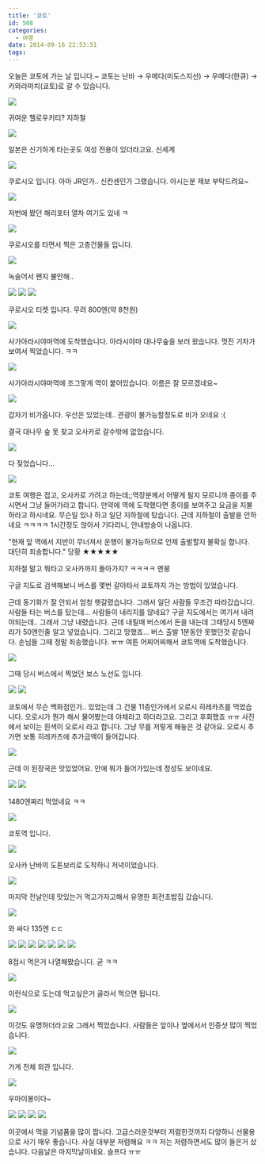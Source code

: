 ```yaml
---
title: '쿄토'
id: 508
categories:
  - 여행
date: 2014-09-16 22:53:51
tags:
---
```

오늘은 쿄토에 가는 날 입니다.~ 쿄토는 난바 → 우메다(미도스지선) → 우메다(한큐) → 카와라마치(쿄토)로 갈 수 있습니다.

![](/assets/posts/쿄토/20140816_093337-1024x576.jpg)

귀여운 헬로우키티? 지하철

<!--more-->

![](/assets/posts/쿄토/20140816_093821-1024x576.jpg)

일본은 신기하게 타는곳도 여성 전용이 있더라고요. 신세계

![](/assets/posts/쿄토/20140816_094226-1024x576.jpg)

쿠로시오 입니다. 아마 JR인가.. 신칸센인가 그랬습니다. 아시는분 제보 부탁드려요~

![](/assets/posts/쿄토/20140816_094319-1024x576.jpg)

저번에 봤던 해리포터 열차 여기도 있네 ㅋ

![](/assets/posts/쿄토/20140816_094712-1024x576.jpg)

쿠로시오를 타면서 찍은 고층건물들 입니다.

![](/assets/posts/쿄토/20140816_094928-1024x576.jpg)

녹슬어서 왠지 불안해..

![](/assets/posts/쿄토/20140816_094939-1024x576.jpg)
![](/assets/posts/쿄토/20140816_095326-1024x576.jpg)
![](/assets/posts/쿄토/20140816_095625-1024x576.jpg)

쿠로시오 티켓 입니다. 무려 800엔(약 8천원)

![](/assets/posts/쿄토/20140816_111950_HDR-1024x576.jpg)

사가아라시야마역에 도착했습니다. 아라시야마 대나무숲을 보러 왔습니다. 멋진 기차가 보여서 찍었습니다. ㅋㅋ

![](/assets/posts/쿄토/20140816_111959_HDR-1024x576.jpg)

사가아라시야마역에 조그맣게 역이 붙어있습니다. 이름은 잘 모르겠네요~

![](/assets/posts/쿄토/20140816_113938-1024x576.jpg)

갑자기 비가옵니다. 우산은 있었는데.. 관광이 불가능할정도로 비가 오네요 :(

결국 대나무 숲 못 찾고 오사카로 갈수밖에 없었습니다.

![](/assets/posts/쿄토/20140816_114152-1024x576.jpg)

다 젖었습니다...

![](/assets/posts/쿄토/20140816_114816-1024x576.jpg)

쿄토 여행은 접고, 오사카로 가려고 하는데;;역장분께서 어떻게 될지 모르니까 종이를 주시면서 그냥 들어가라고 합니다. 만약에 역에 도착했다면 종이를 보여주고 요금을 지불하라고 하시네요. 무슨일 있나 하고 일단 지하철에 탔습니다. 근데 지하철이 출발을 안하네요 ㅋㅋㅋㅋ 1시간정도 앉아서 기다리니, 안내방송이 나옵니다.

"현재 앞 역에서 지반이 무너져서 운행이 불가능하므로 언제 출발할지 불확실 합니다. 대단히 죄송합니다." 당황 ★★★★★

지하철 말고 뭐타고 오사카까지 돌아가지? ㅋㅋㅋㅋ 멘붕

구글 지도로 검색해보니 버스를 몇번 갈아타서 쿄토까지 가는 방법이 있었습니다.

근데 동기화가 잘 안되서 엄청 햇갈렸습니다. 그래서 일단 사람들 무조건 따라갔습니다. 사람들 타는 버스를 탔는데... 사람들이 내리지를 않네요? 구글 지도에서는 여기서 내려야되는데.. 그래서 그냥 내렸습니다. 근데 내릴때 버스에서 돈을 내는데 그때당시 5엔짜리가 50엔인줄 알고 넣었습니다. 그리고 망했죠... 버스 출발 1분동안 못했던것 같습니다. 손님들 그때 정말 죄송했습니다. ㅠㅠ 여튼 어찌어찌해서 쿄토역에 도착했습니다.

![](/assets/posts/쿄토/20140816_152035-e1410874837236-576x1024.jpg)

그때 당시 버스에서 찍었던 보스 노선도 입니다.

![](/assets/posts/쿄토/20140816_152040-e1410874874828-576x1024.jpg)
![](/assets/posts/쿄토/20140816_160049-1024x576.jpg)

쿄토에서 무슨 백화점인가.. 있었는데 그 건물 11층인가에서 오로시 히레카츠를 먹었습니다. 오로시가 뭔가 해서 물어봤는데 야채라고 하더라고요. 그리고 후회했죠 ㅠㅠ 사진에서 보이는 흰색이 오로시 라고 합니다. 그냥 무를 저렇게 해놓은 것 같아요. 오로시 추가면 보통 히레카츠에 추가금액이 들어갑니다.

![](/assets/posts/쿄토/20140816_160518-1024x576.jpg)

근데 이 된장국은 맛있었어요. 안에 뭐가 들어가있는데 정성도 보이네요.

![](/assets/posts/쿄토/20140816_162223-1024x576.jpg)
![](/assets/posts/쿄토/20140816_162233-1024x576.jpg)

1480엔짜리 먹었네요 ㅋㅋ

![](/assets/posts/쿄토/20140816_163007-1024x576.jpg)

쿄토역 입니다.

![](/assets/posts/쿄토/20140816_204609_HDR-1024x576.jpg)

오사카 난바의 도톤보리로 도착하니 저녁이었습니다.

![](/assets/posts/쿄토/20140816_205455-1024x576.jpg)

마지막 전날인데 맛있는거 먹고가자고해서 유명한 회전초밥집 갔습니다.

![](/assets/posts/쿄토/20140816_205720-1024x576.jpg)

와 싸다 135엔 ㄷㄷ

![](/assets/posts/쿄토/20140816_210553-1024x576.jpg)
![](/assets/posts/쿄토/20140816_210955-1024x576.jpg)
![](/assets/posts/쿄토/20140816_211354-1024x576.jpg)
![](/assets/posts/쿄토/20140816_211503-1024x576.jpg)
![](/assets/posts/쿄토/20140816_211756-1024x576.jpg)
![](/assets/posts/쿄토/20140816_212207-1024x576.jpg)
![](/assets/posts/쿄토/20140816_212426-1024x576.jpg)

8접시 먹은거 나열해봤습니다. 굳 ㅋㅋ

![](/assets/posts/쿄토/20140816_213013-1024x576.jpg)

이런식으로 도는데 먹고싶은거 골라서 먹으면 됩니다.

![](/assets/posts/쿄토/20140816_213436-1024x576.jpg)

이것도 유명하더라고요 그래서 찍었습니다. 사람들은 앞이나 옆에서서 인증샷 많이 찍었습니다.

![](/assets/posts/쿄토/20140816_213451-e1410875243941-576x1024.jpg)

가게 전체 외관 입니다.

![](/assets/posts/쿄토/20140816_213750-1024x576.jpg)

우마이봉이다~

![](/assets/posts/쿄토/20140816_213801-1024x576.jpg)
![](/assets/posts/쿄토/20140816_213806-1024x576.jpg)
![](/assets/posts/쿄토/20140816_215324-1024x576.jpg)
![](/assets/posts/쿄토/20140816_215403_HDR-1024x576.jpg)

이곳에서 먹을 기념품을 많이 팝니다. 고급스러운것부터 저렴한것까지 다양하니 선물용으로 사기 매우 좋습니다. 사실 대부분 저렴해요 ㅋㅋ 저는 저렴하면서도 많이 들은거 샀습니다. 다음날은 마지막날이네요. 슬프다 ㅠㅠ

&nbsp;

&nbsp;
